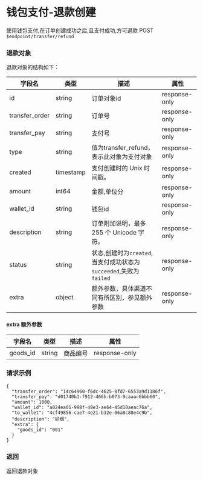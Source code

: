 # 钱包支付-退款创建

使用钱包支付,在订单创建成功之后,且支付成功,方可退款
POST `$endpoint/transfer/refund`

### 退款对象
退款对象的结构如下：

| 字段名          | 类型        | 描述                                                         | 属性          |
| --------------- | ----------- | ------------------------------------------------------------ | ------------- |
| id              | string      | 订单对象id                                                   | response-only |
| transfer_order              | string      |      订单号                                              | response-only |
| transfer_pay              | string      |      支付号                                              | response-only |
| type            | string      | 值为transfer_refund，表示此对象为支付对象                             | response-only |
| created         | timestamp   | 支付创建时的 Unix 时间戳。                                   | response-only |
| amount         | int64   | 金额,单位分                                   | response-only |
| wallet_id         | string    | 钱包id                                               | response-only |
| description     | string      | 订单附加说明，最多 255 个 Unicode 字符。                     | response-only      |
| status     | string      | 状态,创建时为`created`,当支付成功状态为`succeeded`,失败为`failed`                     | response-only      |
| extra           | object      | 额外参数，具体渠道不同有所区别，参见额外参数                 | response-only      |

#### extra 额外参数

| 字段名          | 类型        | 描述                                                         | 属性          |
| --------------- | ----------- | ------------------------------------------------------------ | ------------- |
| goods_id              | string      | 商品编号                                                   | response-only |

### 请求示例

```jsonc
{
  "transfer_order": "14c64960-f6dc-4625-8fd7-6553a9d1186f",
  "transfer_pay": "d01740b1-f912-466b-b073-9caaac6bbb60",
  "amount": 1000,
  "wallet_id": "a024ea01-998f-48e3-ae64-45d10aeac76a",
  "to_wallet": "4cf49856-cae7-4e21-b32e-06a8c88e4c9b",
  "description": "好烟",
  "extra": {
    "goods_id": "001"
  }
}

```


### 返回
返回退款对象
